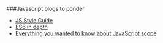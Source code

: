 ###Javascript blogs to ponder

- [JS Style Guide](https://github.com/airbnb/javascript)
- [ES6 in depth](https://hacks.mozilla.org/category/es6-in-depth/)
- [Everything you wanted to know about JavaScript scope](https://toddmotto.com/everything-you-wanted-to-know-about-javascript-scope)
